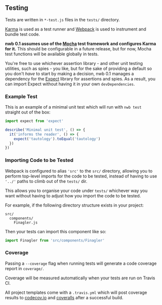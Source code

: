 ## Testing

Tests are written in `*-test.js` files in the `tests/` directory.

[Karma](http://karma-runner.github.io/) is used as a test runner and [Webpack](https://webpack.github.io/) is used to instrument and bundle test code.

**nwb 0.1 assumes use of the [Mocha](https://mochajs.org/) test framework and configures Karma for it.** This should be configurable in a future release, but for now, Mocha test functions will be available globally in tests.

You're free to use whichever assertion library - and other unit testing utilities, such as spies - you like, but for the sake of providing a default so you don't *have* to start by making a decision, nwb 0.1 manages a dependency for the [Expect](https://github.com/mjackson/expect) library for assertions and spies. As a result, you can import Expect without having it in your own `devDependencies`.

### Example Test

This is an example of a minimal unit test which will run with `nwb test` straight out of the box:

```js
import expect from 'expect'

describe('Minimal unit test', () => {
  it('informs the reader', () => {
    expect('tautology').toEqual('tautology')
  })
})
```

### Importing Code to be Tested

Webpack is configured to alias `'src'` to the `src/` directory, allowing you to perform top-level imports for the code to be tested, instead of having to use `'../'` paths to climb out of the `tests/` dir.

This allows you to organise your code under `tests/` whichever way you want without having to adjust how you import the code to be tested.

For example, if the following directory structure exists in your project:

```
src/
  components/
    Finagler.js
```

Then your tests can import this component like so:

```js
import Finagler from 'src/components/Finagler'
```

### Coverage

Passing a `--coverage` flag when running tests will generate a code coverage report in `coverage/`.

Coverage will be measured automatically when your tests are run on Travis CI.

All project templates come with a `.travis.yml` which will post coverage results to [codecov.io](https://codecov.io/) and [coveralls](https://coveralls.io) after a successful build.
